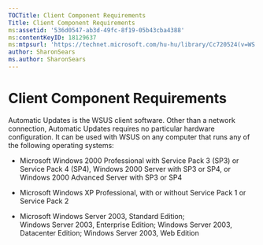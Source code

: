 ```yaml
---
TOCTitle: Client Component Requirements
Title: Client Component Requirements
ms:assetid: '536d0547-ab3d-49fc-8f19-05b43cba4388'
ms:contentKeyID: 18129637
ms:mtpsurl: 'https://technet.microsoft.com/hu-hu/library/Cc720524(v=WS.10)'
author: SharonSears
ms.author: SharonSears
---
```


Client Component Requirements
=============================

Automatic Updates is the WSUS client software. Other than a network connection, Automatic Updates requires no particular hardware configuration. It can be used with WSUS on any computer that runs any of the following operating systems:

-   Microsoft Windows 2000 Professional with Service Pack 3 (SP3) or Service Pack 4 (SP4), Windows 2000 Server with SP3 or SP4, or Windows 2000 Advanced Server with SP3 or SP4

-   Microsoft Windows XP Professional, with or without Service Pack 1 or Service Pack 2

-   Microsoft Windows Server 2003, Standard Edition; Windows Server 2003, Enterprise Edition; Windows Server 2003, Datacenter Edition; Windows Server 2003, Web Edition